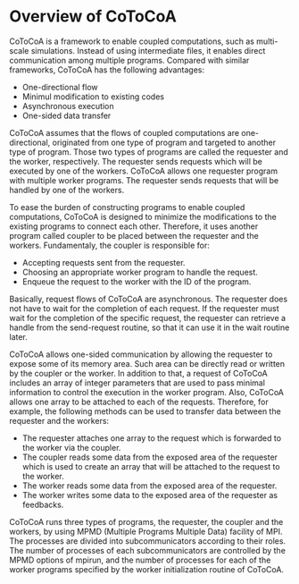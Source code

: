 Overview of CoToCoA
======

CoToCoA is a framework to enable coupled computations, such as multi-scale simulations. Instead of using intermediate files, it enables direct communication among multiple programs.
Compared with similar frameworks, CoToCoA has the following advantages:
- One-directional flow
- Minimul modification to existing codes
- Asynchronous execution
- One-sided data transfer

CoToCoA assumes that the flows of coupled computations are one-directional, originated from one type of program and targeted to another type of program. Those two types of programs are called the requester and the worker, respectively. The requester sends requests which will be executed by one of the workers. CoToCoA allows one requester program with multiple worker programs. The requester sends requests that will be handled by one of the workers.

To ease the burden of constructing programs to enable coupled computations, CoToCoA is designed to minimize the modifications to the existing programs to connect each other. Therefore, it uses another program called coupler to be placed between the requester and the workers. 
Fundamentaly, the coupler is responsible for:
- Accepting requests sent from the requester.
- Choosing an appropriate worker program to handle the request.
- Enqueue the request to the worker with the ID of the program.

Basically, request flows of CoToCoA are asynchronous. The requester does not have to wait for the completion of each request. If the requester must wait for the completion of the specific request, the requester can retrieve a handle from the send-request routine, so that it can use it in the wait routine later.

CoToCoA allows one-sided communication by allowing the requester to expose some of its memory area.
Such area can be directly read or written by the coupler or the worker.
In addition to that, a request of CoToCoA includes an array of integer parameters that are used to pass minimal information to control the execution in the worker program. 
Also, CoToCoA allows one array to be attached to each of the requests. 
Therefore, for example, the following methods can be used to transfer data between the requester and the workers:
- The requester attaches one array to the request which is forwarded to the worker via the coupler.
- The coupler reads some data from the exposed area of the requester which is used to create an array that will be attached to the request to the worker.
- The worker reads some data from the exposed area of the requester.
- The worker writes some data to the exposed area of the requester as feedbacks.

CoToCoA runs three types of programs, the requester, the coupler and the workers, by using MPMD (Multiple Programs Multiple Data) facility of MPI.
The processes are divided into subcommunicators according to their roles.
The number of processes of each subcommunicators are controlled by the MPMD options of mpirun, and the number of processes for each of the worker programs specified by the worker initialization routine of CoToCoA.

